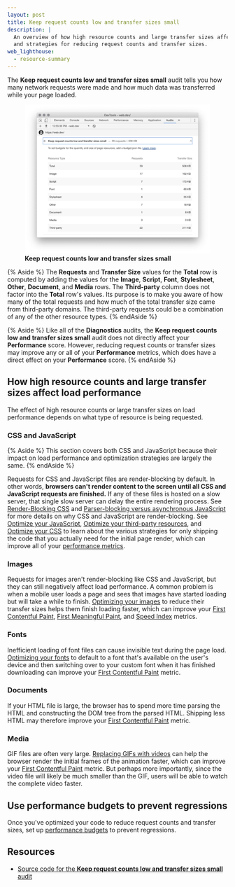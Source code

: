 ```yaml
---
layout: post
title: Keep request counts low and transfer sizes small
description: |
  An overview of how high resource counts and large transfer sizes affect load performance, 
  and strategies for reducing request counts and transfer sizes.
web_lighthouse:
  - resource-summary
---
```


The **Keep request counts low and transfer sizes small** audit tells you how many network requests 
were made and how much data was transferred while your page loaded.

<figure class="w-figure">
  <img class="w-screenshot w-screenshot--filled" src="resource-summary.jpg" 
       alt="Keep request counts low and transfer sizes small">
  <figcaption class="w-figcaption">
    <b>Keep request counts low and transfer sizes small</b>
  </figcaption>
</figure>

{% Aside %}
  The **Requests** and **Transfer Size** values for the **Total** row is computed by adding the values
  for the **Image**, **Script**, **Font**, **Stylesheet**, **Other**, **Document**, and **Media**
  rows. The **Third-party** column does not factor into the **Total** row's values. Its purpose is
  to make you aware of how many of the total requests and how much of the total transfer size came
  from third-party domains. The third-party requests could be a combination of any of the other
  resource types.
{% endAside %}

{% Aside %}
  Like all of the **Diagnostics** audits, the **Keep request counts low and transfer sizes small**
  audit does not directly affect your **Performance** score. However, reducing request counts or
  transfer sizes may improve any or all of your **Performance** metrics, which does have a direct
  effect on your **Performance** score.
{% endAside %}

## How high resource counts and large transfer sizes affect load performance

The effect of high resource counts or large transfer sizes on load performance depends on what
type of resource is being requested.

### CSS and JavaScript

{% Aside %}
  This section covers both CSS and JavaScript because their impact on load performance
  and optimization strategies are largely the same.
{% endAside %}

Requests for CSS and JavaScript files are render-blocking by default. In other words, 
**browsers can't render content to the screen until all CSS and JavaScript requests are finished.** 
If any of these files is hosted on a slow server, that single slow server can delay the entire
rendering process. See [Render-Blocking CSS][css] and [Parser-blocking versus asynchronous 
JavaScript][js] for more details on why CSS and JavaScript are render-blocking.
See [Optimize your JavaScript](/fast#optimize-your-javascript), [Optimize your third-party
resources](/fast#optimize-your-third-party-resources), and [Optimize your 
CSS](/fast#optimize-your-css) to learn about the various strategies for only shipping the code
that you actually need for the initial page render, which can improve all of your [performance
metrics][metrics].

### Images

Requests for images aren't render-blocking like CSS and JavaScript, but they can still negatively
affect load performance. A common problem is when a mobile user loads a page and sees that images
have started loading but will take a while to finish. [Optimizing your images](/fast#optimize-your-images)
to reduce their transfer sizes helps them finish loading faster, which can improve your
[First Contentful Paint][fcp], [First Meaningful Paint][fmp], and [Speed Index][si] metrics.

### Fonts

Inefficient loading of font files can cause invisible text during the page load.
[Optimizing your fonts](/fast/#optimize-web-fonts) to default to a font that's available on the
user's device and then switching over to your custom font when it has finished downloading can
improve your [First Contentful Paint][fcp] metric.

### Documents

If your HTML file is large, the browser has to spend more time parsing the HTML and
constructing the DOM tree from the parsed HTML. Shipping less HTML may therefore improve your
[First Contentful Paint][fcp] metric.

### Media

GIF files are often very large. [Replacing GIFs with videos](/replace-gifs-with-videos/)
can help the browser render the initial frames of the animation faster, which can improve your 
[First Contentful Paint][fcp] metric. But perhaps more importantly, since the video file will
likely be much smaller than the GIF, users will be able to watch the complete video faster.

## Use performance budgets to prevent regressions

Once you've optimized your code to reduce request counts and transfer sizes, set up 
[performance budgets](https://web.dev/fast#set-performance-budgets) to prevent regressions.

## Resources

- [Source code for the **Keep request counts low and transfer sizes small** audit](https://github.com/GoogleChrome/lighthouse/blob/master/lighthouse-core/audits/resource-summary.js)

[coverage]: https://developers.google.com/web/tools/chrome-devtools/coverage/
[css]: https://developers.google.com/web/fundamentals/performance/critical-rendering-path/render-blocking-css
[js]: https://developers.google.com/web/fundamentals/performance/critical-rendering-path/adding-interactivity-with-javascript#parser_blocking_versus_asynchronous_javascript
[fcp]: https://developers.google.com/web/tools/lighthouse/audits/first-contentful-paint
[si]: https://developers.google.com/web/tools/lighthouse/audits/speed-index
[fmp]: https://developers.google.com/web/tools/lighthouse/audits/first-meaningful-paint
[metrics]: /lighthouse-performance#metrics

